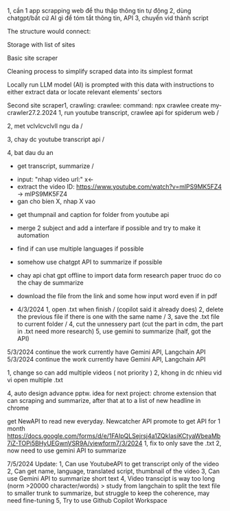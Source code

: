 1, cần 1 app scrapping web để thu thập thông tin tự động
2, dùng chatgpt/bất cứ AI gì để tóm tắt thông tin, API 
3, chuyển vid thành script 


The structure would connect:

Storage with list of sites

Basic site scraper

Cleaning process to simplify scraped data into its simplest format

Locally run LLM model (AI) is prompted with this data with instructions to either extract data or locate relevant elements’ sectors

Second site scraper1, crawling: crawlee: command: npx crawlee create my-crawler27.2.2024
1, run youtube transcript, crawlee api for spiderum web /

2, met vclvlcvclvll ngu da /

3, chay dc youtube transcript api /

4, bat dau du an
- get transcript, summarize /
+ input: "nhap video url:" x<-
+ extract the video ID:
https://www.youtube.com/watch?v=mlPS9MK5FZ4 -> mlPS9MK5FZ4 
+ gan cho bien X, nhap X vao

- get thumpnail and caption for folder from youtube api
- merge 2 subject and add a interfare if possible and try to make it automation
- find if can use multiple languages if possible
- somehow use chatgpt API to summarize if possible

- chay api chat gpt offline to import data form research paper
truoc do co the chay de summarize 
+ download the file from the link and some how input word even if in pdf 

- 4/3/2024
1, open .txt when finish / (copilot said it already does)
2, delete the previous file if there is one with the same name /
3, save the .txt file to current folder /
4, cut the unnessery part (cut the part in cdm, the part in .txt need more research)
5, use gemini to summarize (half, got the API)

5/3/2024
continue the work
currently have Gemini API, Langchain API
5/3/2024
continue the work
currently have Gemini API, Langchain API

1, change so can add multiple videos ( not priority )
2, khong in dc nhieu vid vi open multiple .txt

4, auto design advance pptw.
idea for next project: chrome extension that can scraping and summarize, after that at to a list of new headline in chrome

get NewAPI to read new everyday.
Newcatcher API promote to get API for 1 month
https://docs.google.com/forms/d/e/1FAIpQLSejrsj4a1ZQkIasiKCtyaWbeaMb7iZ-TOPi5BHyUEGwnVSR9A/viewform7/3/2024 
1, fix to only save the .txt
2, now need to use gemini API to summarize

7/5/2024
Update: 
1, Can use YoutubeAPI to get transcript only of the video
2, Can get name, language, translated script, thumbnail of the video
3, Can use Gemini API to summarize short text
4, Video transcipt is way too long (norm >20000 character/words) > study from langchain to split the text file to smaller trunk to summarize, but struggle to keep the coherence, may need fine-tuning
5, Try to use Github Copilot Workspace
